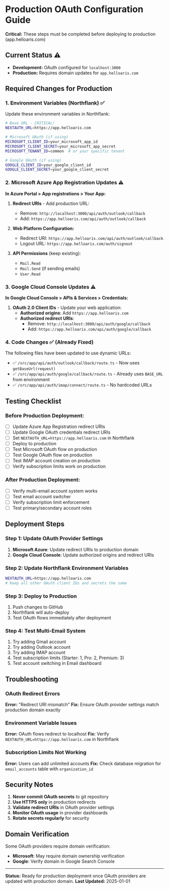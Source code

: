 # Production OAuth Configuration Guide

**Critical:** These steps must be completed before deploying to production (app.helloaris.com)

## Current Status ⚠️
- **Development:** OAuth configured for `localhost:3000` 
- **Production:** Requires domain updates for `app.helloaris.com`

## Required Changes for Production

### 1. Environment Variables (Northflank) ✅

Update these environment variables in Northflank:

```bash
# Base URL - CRITICAL!
NEXTAUTH_URL=https://app.helloaris.com

# Microsoft OAuth (if using)
MICROSOFT_CLIENT_ID=your_microsoft_app_id
MICROSOFT_CLIENT_SECRET=your_microsoft_app_secret
MICROSOFT_TENANT_ID=common  # or your specific tenant

# Google OAuth (if using)
GOOGLE_CLIENT_ID=your_google_client_id
GOOGLE_CLIENT_SECRET=your_google_client_secret
```

### 2. Microsoft Azure App Registration Updates ⚠️

**In Azure Portal > App registrations > Your App:**

1. **Redirect URIs** - Add production URL:
   - Remove: `http://localhost:3000/api/auth/outlook/callback`
   - Add: `https://app.helloaris.com/api/auth/outlook/callback`

2. **Web Platform Configuration:**
   - Redirect URI: `https://app.helloaris.com/api/auth/outlook/callback`
   - Logout URL: `https://app.helloaris.com/auth/signout`

3. **API Permissions** (keep existing):
   - `Mail.Read`
   - `Mail.Send` (if sending emails)
   - `User.Read`

### 3. Google Cloud Console Updates ⚠️

**In Google Cloud Console > APIs & Services > Credentials:**

1. **OAuth 2.0 Client IDs** - Update your web application:
   - **Authorized origins**: Add `https://app.helloaris.com`
   - **Authorized redirect URIs**: 
     - Remove: `http://localhost:3000/api/auth/google/callback`
     - Add: `https://app.helloaris.com/api/auth/google/callback`

### 4. Code Changes ✅ (Already Fixed)

The following files have been updated to use dynamic URLs:
- ✅ `/src/app/api/auth/outlook/callback/route.ts` - Now uses `getBaseUrl(request)`
- ✅ `/src/app/api/auth/google/callback/route.ts` - Already uses `BASE_URL` from environment
- ✅ `/src/app/api/auth/imap/connect/route.ts` - No hardcoded URLs

## Testing Checklist

### Before Production Deployment:
- [ ] Update Azure App Registration redirect URIs
- [ ] Update Google OAuth credentials redirect URIs  
- [ ] Set `NEXTAUTH_URL=https://app.helloaris.com` in Northflank
- [ ] Deploy to production
- [ ] Test Microsoft OAuth flow on production
- [ ] Test Google OAuth flow on production
- [ ] Test IMAP account creation on production
- [ ] Verify subscription limits work on production

### After Production Deployment:
- [ ] Verify multi-email account system works
- [ ] Test email account switcher
- [ ] Verify subscription limit enforcement
- [ ] Test primary/secondary account roles

## Deployment Steps

### Step 1: Update OAuth Provider Settings
1. **Microsoft Azure**: Update redirect URIs to production domain
2. **Google Cloud Console**: Update authorized origins and redirect URIs

### Step 2: Update Northflank Environment Variables
```bash
NEXTAUTH_URL=https://app.helloaris.com
# Keep all other OAuth client IDs and secrets the same
```

### Step 3: Deploy to Production
1. Push changes to GitHub
2. Northflank will auto-deploy
3. Test OAuth flows immediately after deployment

### Step 4: Test Multi-Email System
1. Try adding Gmail account
2. Try adding Outlook account  
3. Try adding IMAP account
4. Test subscription limits (Starter: 1, Pro: 2, Premium: 3)
5. Test account switching in Email dashboard

## Troubleshooting

### OAuth Redirect Errors
**Error:** "Redirect URI mismatch"
**Fix:** Ensure OAuth provider settings match production domain exactly

### Environment Variable Issues  
**Error:** OAuth flows redirect to localhost
**Fix:** Verify `NEXTAUTH_URL=https://app.helloaris.com` in Northflank

### Subscription Limits Not Working
**Error:** Users can add unlimited accounts
**Fix:** Check database migration for `email_accounts` table with `organization_id`

## Security Notes

1. **Never commit OAuth secrets** to git repository
2. **Use HTTPS only** in production redirects
3. **Validate redirect URIs** in OAuth provider settings
4. **Monitor OAuth usage** in provider dashboards
5. **Rotate secrets regularly** for security

## Domain Verification

Some OAuth providers require domain verification:
- **Microsoft**: May require domain ownership verification
- **Google**: Verify domain in Google Search Console

---

**Status:** Ready for production deployment once OAuth providers are updated with production domain.
**Last Updated:** 2025-01-01